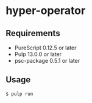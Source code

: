 # hyper-operator


## Requirements
- PureScript 0.12.5 or later
- Pulp 13.0.0 or later
- psc-package 0.5.1 or later


## Usage

```
$ pulp run
```
